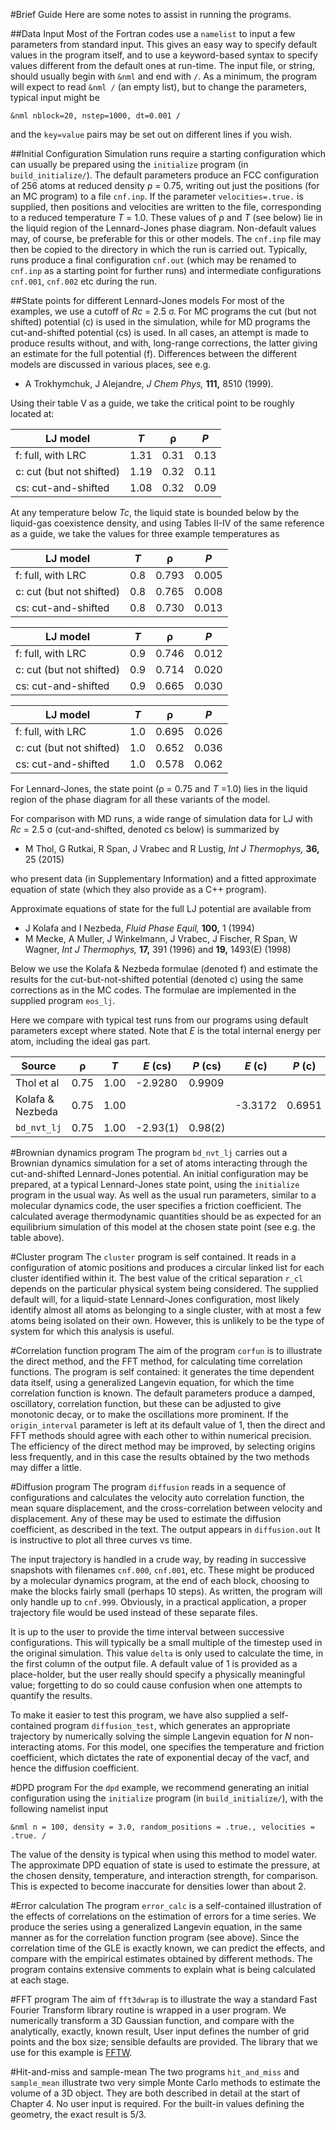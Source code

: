 #Brief Guide
Here are some notes to assist in running the programs.

##Data Input
Most of the Fortran codes use a `namelist` to input a few parameters from standard input.
This gives an easy way to specify default values in the program itself, and to use a
keyword-based syntax to specify values different from the default ones at run-time.
The input file, or string, should usually begin with `&nml` and end with `/`.
As a minimum, the program will expect to read `&nml /` (an empty list), but to
change the parameters, typical input might be
```
&nml nblock=20, nstep=1000, dt=0.001 /
```
and the `key=value` pairs may be set out on different lines if you wish.

##Initial Configuration
Simulation runs require a starting configuration which can usually be prepared using
the `initialize` program (in `build_initialize/`).
The default parameters produce an FCC configuration of 256 atoms at reduced density &rho; = 0.75,
writing out just the positions (for an MC program) to a file `cnf.inp`.
If the parameter `velocities=.true.` is supplied, then positions and velocities are
written to the file, corresponding to a reduced temperature _T_ = 1.0.
These values of &rho; and _T_ (see below) lie in the liquid region of the Lennard-Jones phase diagram.
Non-default values may, of course, be preferable for this or other models.
The `cnf.inp` file may then be copied to the directory in which the run is carried out.
Typically, runs produce a final configuration `cnf.out`
(which may be renamed to `cnf.inp` as a starting point for further runs)
and intermediate configurations `cnf.001`, `cnf.002` etc during the run.

##State points for different Lennard-Jones models
For most of the examples, we use a cutoff of _Rc_ = 2.5 &sigma;.
For MC programs the cut (but not shifted) potential (c) is used in the simulation,
while for MD programs the cut-and-shifted potential (cs) is used.
In all cases, an attempt is made to produce results without, and with, long-range corrections,
the latter giving an estimate for the full potential (f).
Differences between the different models are discussed in various places,
see e.g.

* A Trokhymchuk, J Alejandre, _J Chem Phys,_ __111,__ 8510 (1999).

Using their table V as a guide, we take the critical point to be roughly located at:

LJ model                 | _T_ | &rho; | _P_
-----                    | ---- | ---- | ----
f: full, with LRC        | 1.31 | 0.31 | 0.13
c: cut (but not shifted) | 1.19 | 0.32 | 0.11
cs: cut-and-shifted      | 1.08 | 0.32 | 0.09

At any temperature below _Tc_, the liquid state is bounded below by the
liquid-gas coexistence density, and using Tables II-IV of the same reference as a guide,
we take the values for three example temperatures as

LJ model                 |  _T_ | &rho; | _P_
-----                    | ---- |  ---- | ----
f: full, with LRC        |  0.8 | 0.793 | 0.005
c: cut (but not shifted) |  0.8 | 0.765 | 0.008
cs: cut-and-shifted      |  0.8 | 0.730 | 0.013

LJ model                 |  _T_ | &rho; | _P_
-----                    | ---- |  ---- | ----
f: full, with LRC        |  0.9 | 0.746 | 0.012
c: cut (but not shifted) |  0.9 | 0.714 | 0.020
cs: cut-and-shifted      |  0.9 | 0.665 | 0.030

LJ model                 |  _T_ | &rho; | _P_
-----                    | ---- |  ---- | ----
f: full, with LRC        |  1.0 | 0.695 | 0.026
c: cut (but not shifted) |  1.0 | 0.652 | 0.036
cs: cut-and-shifted      |  1.0 | 0.578 | 0.062

For Lennard-Jones, the state point (&rho; = 0.75 and _T_ =1.0)
lies in the liquid region of the phase diagram for all these variants of the model.

For comparison with MD runs, a wide range of simulation data for LJ with
_Rc_ = 2.5  &sigma; (cut-and-shifted, denoted cs below) is summarized by

* M Thol, G Rutkai, R Span, J Vrabec and R Lustig, _Int J Thermophys,_ __36,__ 25 (2015)

who present data (in Supplementary Information) and a fitted approximate
equation of state (which they also provide as a C++ program).

Approximate equations of state for the full LJ potential are available from

* J Kolafa and I Nezbeda, _Fluid Phase Equil,_ __100,__ 1 (1994)
* M Mecke, A Muller, J Winkelmann, J Vrabec, J Fischer, R Span, W Wagner,
_Int J Thermophys,_ __17,__ 391 (1996) and __19,__ 1493(E) (1998)

Below we use the Kolafa & Nezbeda formulae (denoted f) and estimate the results
for the cut-but-not-shifted potential (denoted c) using the same corrections as in the MC codes.
The formulae are implemented in the supplied program `eos_lj`.

Here we compare with typical test runs from our programs using default parameters except where stated.
Note that _E_ is the total internal energy per atom, including the ideal gas part.

Source           | &rho;   | _T_     | _E_ (cs) | _P_ (cs) | _E_ (c) | _P_ (c) | _E_ (f)  | _P_ (f) |
------           | ------- | ------- | -------- | -------- | ------- | ------- | -------  | ------- |
Thol et al       |   0.75  |   1.00  | -2.9280  | 0.9909   |         |         |          |         |
Kolafa & Nezbeda |   0.75  |   1.00  |          |          | -3.3172 | 0.6951  | -3.7188  | 0.3939  |
`bd_nvt_lj`      |   0.75  |   1.00  | -2.93(1) | 0.98(2)  |         |         | -3.73(1) | 0.38(2) |

#Brownian dynamics program
The program `bd_nvt_lj` carries out a Brownian dynamics simulation for a set of atoms
interacting through the cut-and-shifted Lennard-Jones potential.
An initial configuration may be prepared, at a typical Lennard-Jones state point,
using the `initialize` program in the usual way.
As well as the usual run parameters, similar to a molecular dynamics code,
the user specifies a friction coefficient.
The calculated average thermodynamic quantities should be as expected for an
equilibrium simulation of this model at the chosen state point (see e.g. the table above).

#Cluster program
The `cluster` program is self contained. It reads in a configuration of atomic positions
and produces a circular linked list for each cluster identified within it.
The best value of the critical separation `r_cl` depends on the particular physical system
being considered. The supplied default will, for a liquid-state Lennard-Jones configuration,
most likely identify almost all atoms as belonging to a single cluster, with at most
a few atoms being isolated on their own. However, this is unlikely to be the type of system
for which this analysis is useful.

#Correlation function program
The aim of the program `corfun` is to illustrate the direct method, and the FFT method,
for calculating time correlation functions.
The program is self contained: it generates the time dependent data itself,
using a generalized Langevin equation,
for which the time correlation function is known.
The default parameters produce a damped, oscillatory, correlation function,
but these can be adjusted to give monotonic decay,
or to make the oscillations more prominent.
If the `origin_interval` parameter is left at its default value of 1,
then the direct and FFT methods should agree with each other to within numerical precision.
The efficiency of the direct method may be improved,
by selecting origins less frequently,
and in this case the results obtained by the two methods may differ a little.

#Diffusion program
The program `diffusion` reads in a sequence of configurations and calculates
the velocity auto correlation function, the mean square displacement, and
the cross-correlation between velocity and displacement.
Any of these may be used to estimate the diffusion coefficient,
as described in the text.
The output appears in `diffusion.out`
It is instructive to plot all three curves vs time.

The input trajectory is handled in a crude way,
by reading in successive snapshots with filenames `cnf.000`, `cnf.001`, etc.
These might be produced by a molecular dynamics program,
at the end of each block,
choosing to make the blocks fairly small (perhaps 10 steps).
As written, the program will only handle up to `cnf.999`.
Obviously, in a practical application,
a proper trajectory file would be used instead of these separate files.

It is up to the user to provide the time interval between successive configurations.
This will typically be a small multiple of the timestep used in the original simulation.
This value `delta` is only used to calculate the time, in the first column of
the output file.
A default value of 1 is provided as a place-holder, but
the user really should specify a physically meaningful value;
forgetting to do so could cause confusion when one attempts
to quantify the results.

To make it easier to test this program,
we have also supplied a self-contained program `diffusion_test`,
which generates an appropriate trajectory by numerically solving
the simple Langevin equation for _N_ non-interacting atoms.
For this model, one specifies the temperature and friction coefficient,
which dictates the rate of exponential decay of the vacf,
and hence the diffusion coefficient.

#DPD program
For the `dpd` example, we recommend generating an initial configuration
using the `initialize` program (in `build_initialize/`), with the
following namelist input
```
&nml n = 100, density = 3.0, random_positions = .true., velocities = .true. /
```
The value of the density is typical when using this method to model water.
The approximate DPD equation of state is used to estimate the pressure,
at the chosen density, temperature, and interaction strength, for comparison.
This is expected to become inaccurate for densities lower than about 2.

#Error calculation
The program `error_calc` is a self-contained illustration of the effects of
correlations on the estimation of errors for a time series.
We produce the series using a generalized Langevin equation,
in the same manner as for the correlation function program (see above).
Since the correlation time of the GLE is exactly known,
we can predict the effects, and compare with the empirical estimates
obtained by different methods.
The program contains extensive comments to explain what is being calculated at each stage.

#FFT program
The aim of `fft3dwrap` is to illustrate the way a standard Fast Fourier Transform
library routine is wrapped in a user program.
We numerically transform a 3D Gaussian function,
and compare with the analytically, exactly, known result,
User input defines the number of grid points and the box size;
sensible defaults are provided.
The library that we use for this example is [FFTW](http://www.fftw.org/).

#Hit-and-miss and sample-mean
The two programs `hit_and_miss` and `sample_mean` illustrate two very simple
Monte Carlo methods to estimate the volume of a 3D object.
They are both described in detail at the start of Chapter 4.
No user input is required.
For the built-in values defining the geometry, the exact result is 5/3.
